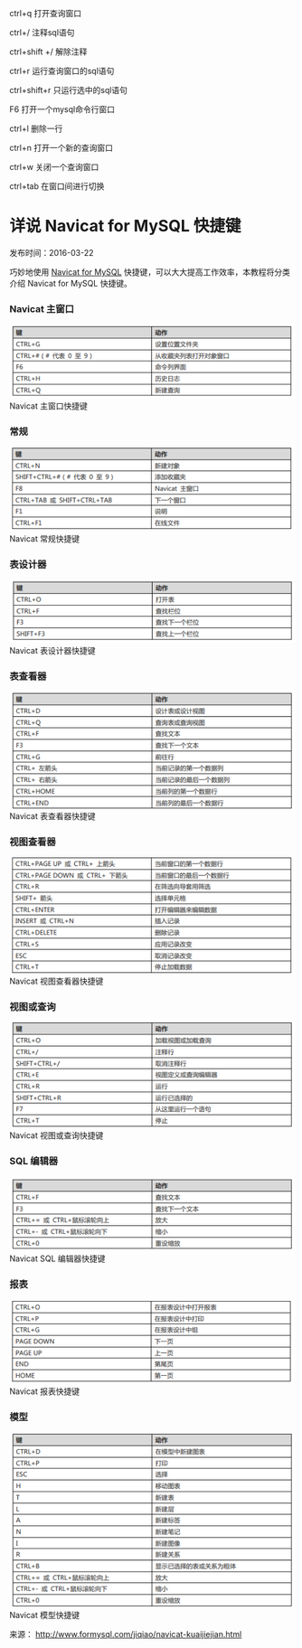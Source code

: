 ctrl+q           打开查询窗口

ctrl+/            注释sql语句

ctrl+shift +/  解除注释

ctrl+r           运行查询窗口的sql语句

ctrl+shift+r   只运行选中的sql语句

F6               打开一个mysql命令行窗口

ctrl+l            删除一行

ctrl+n           打开一个新的查询窗口

ctrl+w          关闭一个查询窗口

ctrl+tab         在窗口间进行切换

# 详说 Navicat for MySQL 快捷键

发布时间：2016-03-22

巧妙地使用 [Navicat for MySQL](http://www.formysql.com/) 快捷键，可以大大提高工作效率，本教程将分类介绍 Navicat for MySQL 快捷键。

### Navicat 主窗口

![Navicat 主窗口快捷键](image-201710201101/0.26828667474910617.png)
Navicat 主窗口快捷键

### 常规

![Navicat 常规快捷键](image-201710201101/0.1157983154989779.png)
Navicat 常规快捷键

### 表设计器

![Navicat 表设计器快捷键](image-201710201101/0.6537704947404563.png)
Navicat 表设计器快捷键

### 表查看器

![Navicat 表查看器快捷键](image-201710201101/0.37544625368900597.png)
Navicat 表查看器快捷键

### 视图查看器

![Navicat 视图查看器快捷键](image-201710201101/0.40823200857266784.png)
Navicat 视图查看器快捷键

### 视图或查询

![Navicat 视图或查询快捷键](image-201710201101/0.280750572681427.png)
Navicat 视图或查询快捷键

### SQL 编辑器

![Navicat SQL 编辑器快捷键](image-201710201101/0.9709900585003197.png)
Navicat SQL 编辑器快捷键

### 报表

![Navicat 报表快捷键](image-201710201101/0.8066672789864242.png)
Navicat 报表快捷键

### 模型

![Navicat 模型快捷键](image-201710201101/0.27271640533581376.png)
Navicat 模型快捷键

来源： <http://www.formysql.com/jiqiao/navicat-kuaijiejian.html>